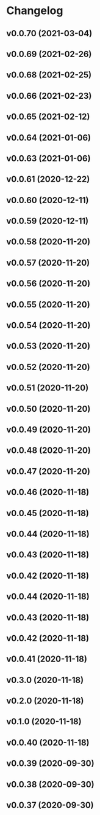 # Changelog

<!--next-version-placeholder-->

## v0.0.70 (2021-03-04)


## v0.0.69 (2021-02-26)


## v0.0.68 (2021-02-25)


## v0.0.66 (2021-02-23)


## v0.0.65 (2021-02-12)


## v0.0.64 (2021-01-06)


## v0.0.63 (2021-01-06)


## v0.0.61 (2020-12-22)


## v0.0.60 (2020-12-11)


## v0.0.59 (2020-12-11)


## v0.0.58 (2020-11-20)


## v0.0.57 (2020-11-20)


## v0.0.56 (2020-11-20)


## v0.0.55 (2020-11-20)


## v0.0.54 (2020-11-20)


## v0.0.53 (2020-11-20)


## v0.0.52 (2020-11-20)


## v0.0.51 (2020-11-20)


## v0.0.50 (2020-11-20)


## v0.0.49 (2020-11-20)


## v0.0.48 (2020-11-20)


## v0.0.47 (2020-11-20)


## v0.0.46 (2020-11-18)


## v0.0.45 (2020-11-18)


## v0.0.44 (2020-11-18)


## v0.0.43 (2020-11-18)


## v0.0.42 (2020-11-18)


## v0.0.44 (2020-11-18)


## v0.0.43 (2020-11-18)


## v0.0.42 (2020-11-18)


## v0.0.41 (2020-11-18)


## v0.3.0 (2020-11-18)


## v0.2.0 (2020-11-18)


## v0.1.0 (2020-11-18)


## v0.0.40 (2020-11-18)


## v0.0.39 (2020-09-30)


## v0.0.38 (2020-09-30)


## v0.0.37 (2020-09-30)

